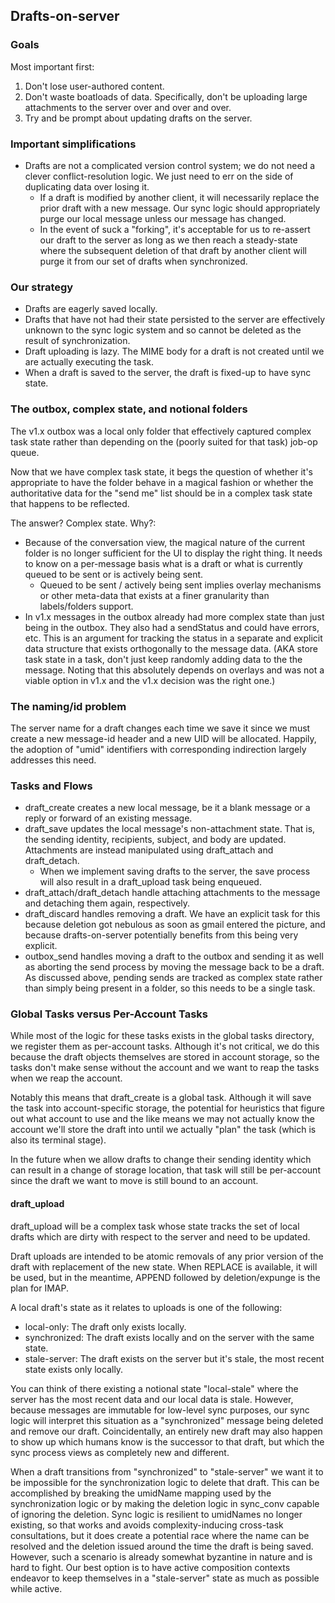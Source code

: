 ## Drafts-on-server ##

### Goals ###

Most important first:

1. Don't lose user-authored content.
2. Don't waste boatloads of data.  Specifically, don't be uploading large
   attachments to the server over and over and over.
3. Try and be prompt about updating drafts on the server.

### Important simplifications ###

- Drafts are not a complicated version control system; we do not need a clever
  conflict-resolution logic.  We just need to err on the side of duplicating
  data over losing it.
  - If a draft is modified by another client, it will necessarily replace the
    prior draft with a new message.  Our sync logic should appropriately purge
    our local message unless our message has changed.
  - In the event of suck a "forking", it's acceptable for us to re-assert our
    draft to the server as long as we then reach a steady-state where the
    subsequent deletion of that draft by another client will purge it from our
    set of drafts when synchronized.

### Our strategy ###

- Drafts are eagerly saved locally.
- Drafts that have not had their state persisted to the server are effectively
  unknown to the sync logic system and so cannot be deleted as the result of
  synchronization.
- Draft uploading is lazy.  The MIME body for a draft is not created until we
  are actually executing the task.
- When a draft is saved to the server, the draft is fixed-up to have sync state.

### The outbox, complex state, and notional folders ###

The v1.x outbox was a local only folder that effectively captured complex task
state rather than depending on the (poorly suited for that task) job-op queue.

Now that we have complex task state, it begs the question of whether it's
appropriate to have the folder behave in a magical fashion or whether the
authoritative data for the "send me" list should be in a complex task state
that happens to be reflected.

The answer?  Complex state.  Why?:
- Because of the conversation view, the magical nature of the current folder is
  no longer sufficient for the UI to display the right thing.  It needs to know
  on a per-message basis what is a draft or what is currently queued to be sent
  or is actively being sent.
  - Queued to be sent / actively being sent implies overlay mechanisms or other
    meta-data that exists at a finer granularity than labels/folders support.
- In v1.x messages in the outbox already had more complex state than just being
  in the outbox.  They also had a sendStatus and could have errors, etc.  This
  is an argument for tracking the status in a separate and explicit data
  structure that exists orthogonally to the message data.  (AKA store task
  state in a task, don't just keep randomly adding data to the the message.
  Noting that this absolutely depends on overlays and was not a viable option
  in v1.x and the v1.x decision was the right one.)

### The naming/id problem ###

The server name for a draft changes each time we save it since we must create a
new message-id header and a new UID will be allocated.  Happily, the adoption of
"umid" identifiers with corresponding indirection largely addresses this need.

### Tasks and Flows ###

- draft_create creates a new local message, be it a blank message or a reply or
  forward of an existing message.
- draft_save updates the local message's non-attachment state.  That is, the
  sending identity, recipients, subject, and body are updated.  Attachments
  are instead manipulated using draft_attach and draft_detach.
  - When we implement saving drafts to the server, the save process will also
    result in a draft_upload task being enqueued.
- draft_attach/draft_detach handle attaching attachments to the message and
  detaching them again, respectively.
- draft_discard handles removing a draft.  We have an explicit task for this
  because deletion got nebulous as soon as gmail entered the picture, and
  because drafts-on-server potentially benefits from this being very explicit.
- outbox_send handles moving a draft to the outbox and sending it as well as
  aborting the send process by moving the message back to be a draft.  As
  discussed above, pending sends are tracked as complex state rather than simply
  being present in a folder, so this needs to be a single task.

### Global Tasks versus Per-Account Tasks ###

While most of the logic for these tasks exists in the global tasks directory,
we register them as per-account tasks.  Although it's not critical, we do this
because the draft objects themselves are stored in account storage, so the
tasks don't make sense without the account and we want to reap the tasks when
we reap the account.

Notably this means that draft_create is a global task.  Although it will save
the task into account-specific storage, the potential for heuristics that figure
out what account to use and the like means we may not actually know the account
we'll store the draft into until we actually "plan" the task (which is also its
terminal stage).

In the future when we allow drafts to change their sending identity which
can result in a change of storage location, that task will still be per-account
since the draft we want to move is still bound to an account.

#### draft_upload ####

draft_upload will be a complex task whose state tracks the set of local drafts
which are dirty with respect to the server and need to be updated.

Draft uploads are intended to be atomic removals of any prior version of the
draft with replacement of the new state.  When REPLACE is available, it will be
used, but in the meantime, APPEND followed by deletion/expunge is the plan for
IMAP.

A local draft's state as it relates to uploads is one of the following:
- local-only: The draft only exists locally.
- synchronized: The draft exists locally and on the server with the same state.
- stale-server: The draft exists on the server but it's stale, the most recent
  state exists only locally.

You can think of there existing a notional state "local-stale" where the server
has the most recent data and our local data is stale.  However, because messages
are immutable for low-level sync purposes, our sync logic will interpret this
situation as a "synchronized" message being deleted and remove our draft.
Coincidentally, an entirely new draft may also happen to show up which humans
know is the successor to that draft, but which the sync process views as
completely new and different.

When a draft transitions from "synchronized" to "stale-server" we want it to be
impossible for the synchronization logic to delete that draft.  This can be
accomplished by breaking the umidName mapping used by the synchronization logic
or by making the deletion logic in sync_conv capable of ignoring the deletion.
Sync logic is resilient to umidNames no longer existing, so that works and
avoids complexity-inducing cross-task consultations, but it does create a
potential race where the name can be resolved and the deletion issued around the
time the draft is being saved.  However, such a scenario is already somewhat
byzantine in nature and is hard to fight.  Our best option is to have active
composition contexts endeavor to keep themselves in a "stale-server" state as
much as possible while active.
